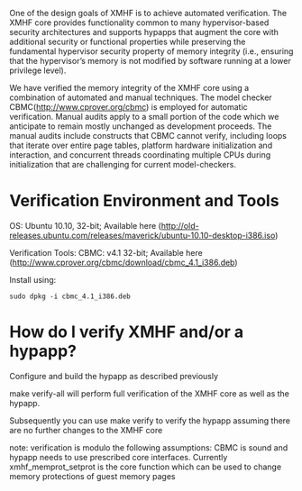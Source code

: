 One of the design goals of XMHF is to achieve automated verification.
The XMHF core provides functionality common to many hypervisor-based 
security architectures and supports hypapps that augment the core with
additional security or functional properties while preserving the 
fundamental hypervisor security property of memory integrity 
(i.e., ensuring that the hypervisor’s memory is not modified by 
software running at a lower privilege level).

We have verified the memory integrity of the XMHF core
using a combination of automated and manual techniques.
The model checker CBMC(http://www.cprover.org/cbmc) is employed for 
automatic verification.
Manual audits apply to a small portion of the code which we anticipate 
to remain mostly unchanged as
development proceeds. The manual audits include constructs
that CBMC cannot verify, including loops that iterate over
entire page tables, platform hardware initialization and interaction,
and concurrent threads coordinating multiple CPUs during initialization
that are challenging for current model-checkers.

Verification Environment and Tools
==================================

OS: Ubuntu 10.10, 32-bit; Available here (http://old-releases.ubuntu.com/releases/maverick/ubuntu-10.10-desktop-i386.iso)

Verification Tools: 
CBMC: v4.1 32-bit; Available here (http://www.cprover.org/cbmc/download/cbmc_4.1_i386.deb)

Install using: 

	sudo dpkg -i cbmc_4.1_i386.deb

How do I verify XMHF and/or a hypapp?
=====================================

Configure and build the hypapp as described previously

make verify-all will perform full verification of the XMHF core
as well as the hypapp.

Subsequently you can use make verify to verify the hypapp assuming
there are no further changes to the XMHF core

note: verification is modulo the following assumptions: CBMC is
sound and hypapp needs to use prescribed core interfaces. Currently
xmhf_memprot_setprot is the core function which can be used to 
change memory protections of guest memory pages





